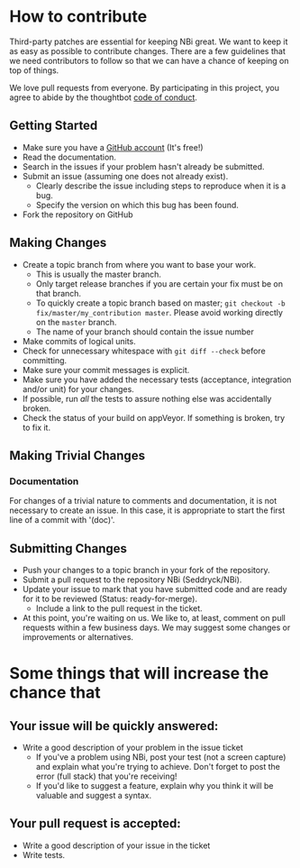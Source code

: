 # How to contribute

Third-party patches are essential for keeping NBi great. We want to keep it as easy as possible to contribute changes. There are a few guidelines that we need contributors to follow so that we can have a chance of keeping on top of things.

We love pull requests from everyone. By participating in this project, you agree to abide by the thoughtbot [code of conduct].

[code of conduct]: https://thoughtbot.com/open-source-code-of-conduct

## Getting Started

* Make sure you have a [GitHub account](https://github.com/signup/free) (It's free!)
* Read the documentation.
* Search in the issues if your problem hasn't already be submitted.
* Submit an issue (assuming one does not already exist).
  * Clearly describe the issue including steps to reproduce when it is a bug.
  * Specify the version on which this bug has been found.
* Fork the repository on GitHub

## Making Changes

* Create a topic branch from where you want to base your work.
  * This is usually the master branch.
  * Only target release branches if you are certain your fix must be on that
    branch.
  * To quickly create a topic branch based on master; `git checkout -b
    fix/master/my_contribution master`. Please avoid working directly on the
    `master` branch.
  * The name of your branch should contain the issue number
* Make commits of logical units.
* Check for unnecessary whitespace with `git diff --check` before committing.
* Make sure your commit messages is explicit.
* Make sure you have added the necessary tests (acceptance, integration and/or unit) for your changes.
* If possible, run _all_ the tests to assure nothing else was accidentally broken.
* Check the status of your build on appVeyor. If something is broken, try to fix it.

## Making Trivial Changes

### Documentation

For changes of a trivial nature to comments and documentation, it is not necessary to create an issue. In this case, it is
appropriate to start the first line of a commit with '(doc)'.

## Submitting Changes

* Push your changes to a topic branch in your fork of the repository.
* Submit a pull request to the repository NBi (Seddryck/NBi).
* Update your issue to mark that you have submitted code and are ready for it to be reviewed (Status: ready-for-merge).
  * Include a link to the pull request in the ticket.
* At this point, you're waiting on us. We like to, at least, comment on pull requests within a few business days. We may suggest some changes or improvements or alternatives.

# Some things that will increase the chance that 

## Your issue will be quickly answered:

* Write a good description of your problem in the issue ticket
  * If you've a problem using NBi, post your test (not a screen capture) and explain what you're trying to achieve. Don't forget to post the error (full stack) that you're receiving!
  * If you'd like to suggest a feature, explain why you think it will be valuable and suggest a syntax.

## Your pull request is accepted:

* Write a good description of your issue in the ticket
* Write tests.
